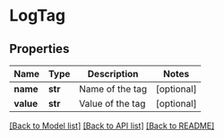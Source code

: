 # LogTag

## Properties
Name | Type | Description | Notes
------------ | ------------- | ------------- | -------------
**name** | **str** | Name of the tag | [optional] 
**value** | **str** | Value of the tag | [optional] 

[[Back to Model list]](../README.md#documentation-for-models) [[Back to API list]](../README.md#documentation-for-api-endpoints) [[Back to README]](../README.md)

